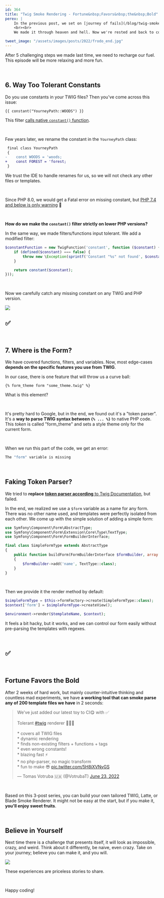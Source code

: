 ```yaml
---
id: 364
title: "Twig Smoke Rendering - Fortune&nbsp;Favors&nbsp;the&nbsp;Bold"
perex: |
    In the previous post, we set on [journey of fails](/blog/twig-smoke-rendering-journey-of-fails) with ups and downs. Well, mostly downs. I'm trying to be honest about the blind path process behind the final published work.
    <br><br>
    We made it through heaven and hell. Now we're rested and back to continue. Can we smoke render twig templates, or shall we give up?

tweet_image: "/assets/images/posts/2022/frodo_end.jpg"
---
```


After 5 challenging steps we made last time, we need to recharge our fuel. This episode will be more relaxing and more fun.

<br>

## 6. Way Too Tolerant Constants

Do you use constants in your TWIG files? Then you've come across this issue:

```twig
{{ constant("YourneyPath::WOODS") }}
```

This filter [calls native `constant()` function](https://github.com/twigphp/Twig/blob/760341fa8c41c764a5a819a31deb3c5ad66befb1/src/Extension/CoreExtension.php#L1369).

<br>

Few years later, we rename the  constant in the `YourneyPath` class:

```diff
 final class YourneyPath
 {
-    const WOODS = 'woods;
+    const FOREST = 'forest;
 }
```

We trust the IDE to handle renames for us, so we will not check any other files or templates.

<br>

Since PHP 8.0, we would get a Fatal error on missing constant, but [PHP 7.4 and below is only warning](https://3v4l.org/NMPXC) 🚫

<br>

**How do we make the `constant()` filter strictly on lower PHP versions?**

In the same way, we made filters/functions input tolerant. We add a modified filter:

```php
$constantFunction = new TwigFunction('constant', function ($constant) {
    if (defined($constant) === false) {
        throw new \Exception(sprintf('Constant "%s" not found', $constant));
    }

    return constant($constant);
}));
```

<br>

Now we carefully catch any missing constant on any TWIG and PHP version.

<img src="/assets/images/posts/2022/frodo_and_sam.jpg" class="img-thumbnail" style="max-width: 30em">

## ✅

<br>

## 7. Where is the Form?

We have covered functions, filters, and variables. Now, most edge-cases **depends on the specific features you use from TWIG**.

In our case, there is one feature that will throw us a curve ball:

```twig
{% form_theme form "some_theme.twig" %}
```

What is this element?

<br>

It's pretty hard to Google, but in the end, we found out it's a "token parser". It's a **way to parse TWIG syntax between `{% ... %}`** to native PHP code. This *token* is called "form_theme" and sets a style theme only for the current form.

<br>

When we run this part of the code, we get an error:

```bash
The "form" variable is missing
```

<br>

## Faking Token Parser?

We tried to **replace** [**token parser according** to Twig Documentation](https://twig.symfony.com/doc/2.x/advanced.html#defining-a-token-parser), but failed.

In the end, we realized we use a `$form` variable as a name for any form. There was no other name used, and templates were perfectly isolated from each other. We come up with the simple solution of adding a simple form:

```php
use Symfony\Component\Form\AbstractType;
use Symfony\Component\Form\Extension\Core\Type\TextType;
use Symfony\Component\Form\FormBuilderInterface;

final class SimpleFormType extends AbstractType
{
    public function buildForm(FormBuilderInterface $formBuilder, array $options)
    {
        $formBuilder->add('name', TextType::class);
    }
}
```

<br>

Then we provide it the render method by default:

```php
$simpleFormType = $this->formFactory->create(SimpleFormType::class);
$context['form'] = $simpleFormType->createView();

$environment->render($templateName, $context);
```

It feels a bit hacky, but it works, and we can control our form easily without pre-parsing the templates with regexes.

<br>

## ✅

<br>

## Fortune Favors the Bold

After 2 weeks of hard work, but mainly counter-intuitive thinking and countless mad experiments, we have **a working tool that can smoke parse any of 200 template files we have** in 2 seconds:

<blockquote class="twitter-tweet"><p lang="en" dir="ltr">We&#39;ve just added our latest toy to CI😋 with ✅<br><br>Tolerant <a href="https://twitter.com/hashtag/twig?src=hash&amp;ref_src=twsrc%5Etfw">#twig</a> renderer 🎉🎉🎉<br><br>* covers all TWIG files<br>* dynamic rendering<br>* finds non-existing filters + functions + tags<br>* even wrong constants!<br>* blazing fast ⚡️<br>* no php-parser, no magic transform<br>* fun to make 😎 <a href="https://t.co/5H8iXVNyGS">pic.twitter.com/5H8iXVNyGS</a></p>&mdash; Tomas Votruba 🇺🇦 (@VotrubaT) <a href="https://twitter.com/VotrubaT/status/1540004210888040452?ref_src=twsrc%5Etfw">June 23, 2022</a></blockquote>

<script async src="https://platform.twitter.com/widgets.js" charset="utf-8"></script>

<br>

Based on this 3-post series, you can build your own tailored TWIG, Latte, or Blade Smoke Renderer. It might not be easy at the start, but if you make it, **you'll enjoy sweet fruits**.


<br>

## Believe in Yourself

Next time there is a challenge that presents itself, it will look as impossible, crazy, and weird. Think about it differently, be naive, even crazy. Take on your journey; believe you can make it, and you will.

<img src="/assets/images/posts/2022/frodo_end.jpg" class="img-thumbnail" style="max-width: 30em">

These experiences are priceless stories to share.

<br>

Happy coding!
